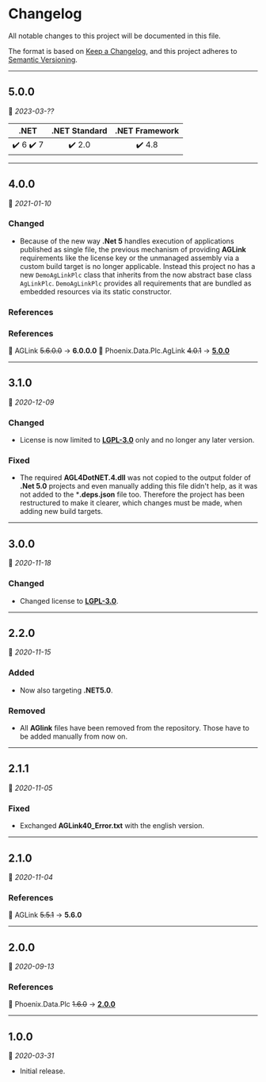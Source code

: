 ﻿# Changelog

All notable changes to this project will be documented in this file.

The format is based on [Keep a Changelog](https://keepachangelog.com/en/1.0.0/), and this project adheres to [Semantic Versioning](https://semver.org/spec/v2.0.0.html).
___

## 5.0.0

:calendar: _2023-03-??_

|                   .NET                    |     .NET Standard      |     .NET Framework     |
| :---------------------------------------: | :--------------------: | :--------------------: |
| :heavy_check_mark: 6 :heavy_check_mark: 7 | :heavy_check_mark: 2.0 | :heavy_check_mark: 4.8 |

___

## 4.0.0

:calendar: _2021-01-10_

### Changed

- Because of the new way **.Net 5** handles execution of applications published as single file, the previous mechanism of providing **AGLink** requirements like the license key or the unmanaged assembly via a custom build target is no longer applicable. Instead this project no has a new `DemoAgLinkPlc` class that inherits from the now abstract base class `AgLinkPlc`. `DemoAgLinkPlc` provides all requirements that are bundled as embedded resources via its static constructor.

### References


### References

:large_blue_circle: AGLink ~~5.6.0.0~~ → **6.0.0.0**
:large_blue_circle: Phoenix.Data.Plc.AgLink ~~4.0.1~~ → [**5.0.0**](..\..\Plc.AgLink\⬙\CHANGELOG.md#5.0.0)

___

## 3.1.0

:calendar: _2020-12-09_

### Changed

- License is now limited to [**LGPL-3.0**](https://www.gnu.org/licenses/lgpl-3.0.html) only and no longer any later version.

### Fixed

- The required **AGL4DotNET.4.dll** was not copied to the output folder of **.Net 5.0** projects and even manually adding this file didn't help, as it was not added to the ***.deps.json** file too. Therefore the project has been restructured to make it clearer, which changes must be made, when adding new build targets.
___

## 3.0.0

:calendar: _2020-11-18_

### Changed

- Changed license to [**LGPL-3.0**](https://www.gnu.org/licenses/lgpl-3.0.html).
___

## 2.2.0

:calendar: _2020-11-15_

### Added

- Now also targeting **.NET5.0**.

### Removed

- All **AGlink** files have been removed from the repository. Those have to be added manually from now on.
___

## 2.1.1

:calendar: _2020-11-05_

### Fixed

- Exchanged **AGLink40_Error.txt** with the english version.
___

## 2.1.0

:calendar: _2020-11-04_

### References

:large_blue_circle: AGLink ~~5.5.1~~ → **5.6.0**
___

## 2.0.0

:calendar: _2020-09-13_

### References

:large_blue_circle: Phoenix.Data.Plc ~~1.6.0~~ → [**2.0.0**](..\..\Plc\⬙\CHANGELOG.md)
___

## 1.0.0

:calendar: _2020-03-31_

- Initial release.